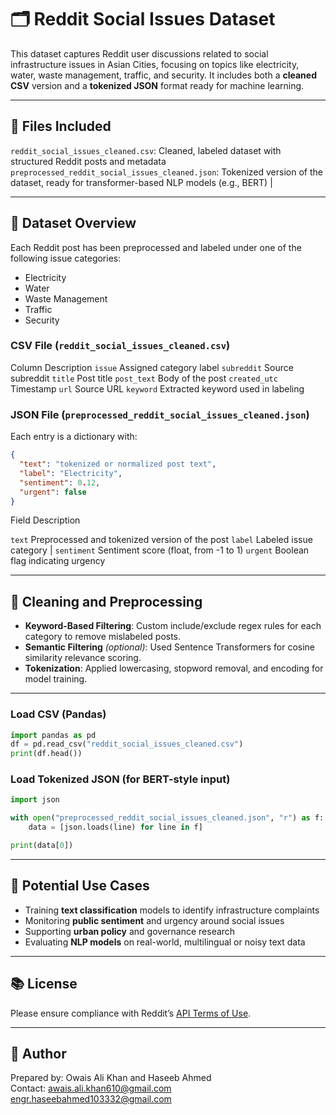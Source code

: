 # 🗂️ Reddit Social Issues Dataset

This dataset captures Reddit user discussions related to social infrastructure issues in Asian Cities, focusing on topics like electricity, water, waste management, traffic, and security. It includes both a **cleaned CSV** version and a **tokenized JSON** format ready for machine learning.

---

## 📁 Files Included
`reddit_social_issues_cleaned.csv`:                  Cleaned, labeled dataset with structured Reddit posts and metadata 
`preprocessed_reddit_social_issues_cleaned.json`:    Tokenized version of the dataset, ready for transformer-based NLP models (e.g., BERT) |

---

## 🧾 Dataset Overview

Each Reddit post has been preprocessed and labeled under one of the following issue categories:
- Electricity
- Water
- Waste Management
- Traffic
- Security

### CSV File (`reddit_social_issues_cleaned.csv`)

  Column                                     Description 
`issue`                                      Assigned category label 
`subreddit`                                  Source subreddit 
`title`                                      Post title
`post_text`                                  Body of the post 
`created_utc`                                Timestamp 
`url`                                        Source URL
`keyword`                                    Extracted keyword used in labeling 

### JSON File (`preprocessed_reddit_social_issues_cleaned.json`)

Each entry is a dictionary with:
```json
{
  "text": "tokenized or normalized post text",
  "label": "Electricity",
  "sentiment": 0.12,
  "urgent": false
}
```

 Field                                     Description 

`text`                                     Preprocessed and tokenized version of the post 
`label`                                    Labeled issue category |
`sentiment`                                Sentiment score (float, from -1 to 1) 
`urgent`                                   Boolean flag indicating urgency 

---

## 🧼 Cleaning and Preprocessing

- **Keyword-Based Filtering**: Custom include/exclude regex rules for each category to remove mislabeled posts.
- **Semantic Filtering** *(optional)*: Used Sentence Transformers for cosine similarity relevance scoring.
- **Tokenization**: Applied lowercasing, stopword removal, and encoding for model training.

---

### Load CSV (Pandas)
```python
import pandas as pd
df = pd.read_csv("reddit_social_issues_cleaned.csv")
print(df.head())
```

### Load Tokenized JSON (for BERT-style input)
```python
import json

with open("preprocessed_reddit_social_issues_cleaned.json", "r") as f:
    data = [json.loads(line) for line in f]

print(data[0])
```

---

## 🔧 Potential Use Cases

- Training **text classification** models to identify infrastructure complaints
- Monitoring **public sentiment** and urgency around social issues
- Supporting **urban policy** and governance research
- Evaluating **NLP models** on real-world, multilingual or noisy text data

---

## 📚 License

Please ensure compliance with Reddit’s [API Terms of Use](https://www.redditinc.com/policies/data-api-terms).

---

## 👤 Author

Prepared by:    Owais Ali Khan                        and                                    Haseeb Ahmed  
Contact:        awais.ali.khan610@gmail.com                                                  engr.haseebahmed103332@gmail.com
